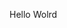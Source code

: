 Hello Wolrd





































































































































































































































































































































































































































































































































































































































































































































































































































































































































































































































































































































































































































































































































































































































































































































































































































































































































































































































































































































































































































































































































































































































































































































































































































































































































































































































































































































































































































































































































































































































































































































































































